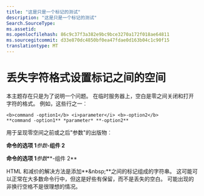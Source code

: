 ```yaml
---
title: "这是只是一个标记的测试"
description: "这是只是一个标记的测试"
Search.SourceType: 
ms.assetid: 
ms.openlocfilehash: 86c9c37f3a382e9bc9bce3270a172f018ae64811
ms.sourcegitcommit: d33e870dc4850bf0ea47fdae0d163b04c1c90f15
translationtype: MT
---
```

# <a name="lost-space-between-character-formatting-tags"></a>丢失字符格式设置标记之间的空间

本主题存在只是为了说明一个问题。 在临时服务器上，空白是零之间关闭和打开字符的格式。 例如，这些行之一︰

```
<b>command -option1</b> <i>parameter</i> <b>-option2</b>
**command -option1** *parameter* **-option2**
```

用于呈现零空间之前或之后"参数"的出版物︰

<b>命令的选项 1</b><i>参数</i><b>-组件 2</b>

**命令的选项 1***参数***-组件 2**

HTML 和减价的解决方法是添加**\&nbsp;**之间的标记组成的字符串。 这可能可以正常在大多数命令行中，但这是好些有保留，而不是丢失的空白。 可能出现的非换行空格不是很理想的情况。




